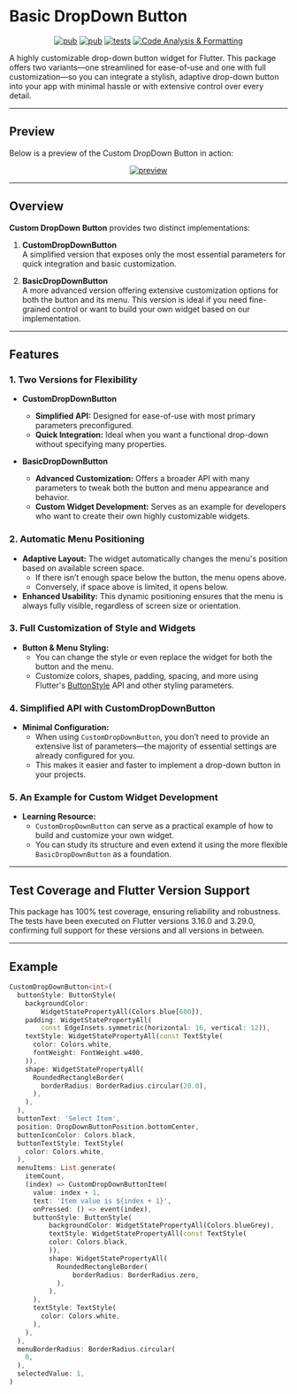 # Basic DropDown Button

<p align="center">
  <a href="https://pub.dev/packages/basic_dropdown_button "><img src="https://img.shields.io/pub/v/basic_dropdown_button " alt="pub"></a>
  <a href="https://app.codecov.io/github/DemienIlnutskiy/flutter_basic_dropdown_button"><img src="https://img.shields.io/codecov/c/github/DemienIlnutskiy/flutter_basic_dropdown_button" alt="pub"></a>
  <a href="https://github.com/DemienIlnutskiy/flutter_basic_dropdown_button/actions/workflows/generate_code_coverate.yaml"><img src="https://img.shields.io/github/actions/workflow/status/DemienIlnutskiy/flutter_basic_dropdown_button/generate_code_coverate.yaml?event=push&branch=main&label=tests&logo=github" alt="tests"></a>
  <a href="https://github.com/DemienIlnutskiy/flutter_basic_dropdown_button/actions/workflows/ci.yaml">
    <img src="https://img.shields.io/github/actions/workflow/status/DemienIlnutskiy/flutter_basic_dropdown_button/ci.yaml?event=pull_request&label=Code%20Analysis%20%26%20Formatting&logo=github" 
        alt="Code Analysis & Formatting">
  </a>
</p>

A highly customizable drop-down button widget for Flutter. This package offers two variants—one streamlined for ease-of-use and one with full customization—so you can integrate a stylish, adaptive drop-down button into your app with minimal hassle or with extensive control over every detail.

---

## Preview

Below is a preview of the Custom DropDown Button in action:


<p align="center">
  <a href="https://github.com/DemienIlnutskiy/flutter_sliver_center/blob/main/assets/read_me/preview.png">
    <img src="https://raw.githubusercontent.com/DemienIlnutskiy/flutter_sliver_center/main/assets/read_me/preview.png" alt="preview">
  </a>
</p>

---

## Overview

**Custom DropDown Button** provides two distinct implementations:

1. **CustomDropDownButton**  
   A simplified version that exposes only the most essential parameters for quick integration and basic customization.

2. **BasicDropDownButton**  
   A more advanced version offering extensive customization options for both the button and its menu. This version is ideal if you need fine-grained control or want to build your own widget based on our implementation.

---

## Features

### 1. Two Versions for Flexibility

- **CustomDropDownButton**  
  - **Simplified API:** Designed for ease-of-use with most primary parameters preconfigured.
  - **Quick Integration:** Ideal when you want a functional drop-down without specifying many properties.

- **BasicDropDownButton**  
  - **Advanced Customization:** Offers a broader API with many parameters to tweak both the button and menu appearance and behavior.
  - **Custom Widget Development:** Serves as an example for developers who want to create their own highly customizable widgets.

### 2. Automatic Menu Positioning

- **Adaptive Layout:** The widget automatically changes the menu's position based on available screen space.
  - If there isn’t enough space below the button, the menu opens above.
  - Conversely, if space above is limited, it opens below.
- **Enhanced Usability:** This dynamic positioning ensures that the menu is always fully visible, regardless of screen size or orientation.

### 3. Full Customization of Style and Widgets

- **Button & Menu Styling:**  
  - You can change the style or even replace the widget for both the button and the menu.
  - Customize colors, shapes, padding, spacing, and more using Flutter's [ButtonStyle](https://api.flutter.dev/flutter/material/ButtonStyle-class.html) API and other styling parameters.

### 4. Simplified API with CustomDropDownButton

- **Minimal Configuration:**  
  - When using `CustomDropDownButton`, you don’t need to provide an extensive list of parameters—the majority of essential settings are already configured for you.
  - This makes it easier and faster to implement a drop-down button in your projects.

### 5. An Example for Custom Widget Development

- **Learning Resource:**  
  - `CustomDropDownButton` can serve as a practical example of how to build and customize your own widget.
  - You can study its structure and even extend it using the more flexible `BasicDropDownButton` as a foundation.

---

## Test Coverage and Flutter Version Support

This package has 100% test coverage, ensuring reliability and robustness. The tests have been executed on Flutter versions 3.16.0 and 3.29.0, confirming full support for these versions and all versions in between.

---

## Example

```dart
CustomDropDownButton<int>(
  buttonStyle: ButtonStyle(
    backgroundColor:
        WidgetStatePropertyAll(Colors.blue[600]),
    padding: WidgetStatePropertyAll(
        const EdgeInsets.symmetric(horizontal: 16, vertical: 12)),
    textStyle: WidgetStatePropertyAll(const TextStyle(
      color: Colors.white,
      fontWeight: FontWeight.w400,
    )),
    shape: WidgetStatePropertyAll(
      RoundedRectangleBorder(
        borderRadius: BorderRadius.circular(20.0),
      ),
    ),
  ),
  buttonText: 'Select Item',
  position: DropDownButtonPosition.bottomCenter,
  buttonIconColor: Colors.black,
  buttonTextStyle: TextStyle(
    color: Colors.white,
  ),
  menuItems: List.generate(
    itemCount,
    (index) => CustomDropDownButtonItem(
      value: index + 1,
      text: 'Item value is ${index + 1}',
      onPressed: () => event(index),
      buttonStyle: ButtonStyle(
          backgroundColor: WidgetStatePropertyAll(Colors.blueGrey),
          textStyle: WidgetStatePropertyAll(const TextStyle(
          color: Colors.black,
          )),
          shape: WidgetStatePropertyAll(
            RoundedRectangleBorder(
                borderRadius: BorderRadius.zero,
            ),
          ),
      ),
      textStyle: TextStyle(
        color: Colors.white,
      ),
    ),
  ),
  menuBorderRadius: BorderRadius.circular(
    8,
  ),
  selectedValue: 1,
)